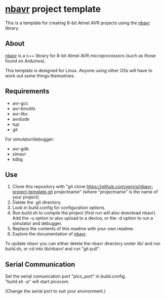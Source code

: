 # [nbavr](https://github.com/xenris/nbavr) project template

This is a template for creating 8-bit Atmel AVR projects using the [nbavr](https://github.com/xenris/nbavr) library.

## About

[nbavr](https://github.com/xenris/nbavr) is a c++ library for 8-bit Atmel AVR microprocessors (such as those found on Arduinos).

This template is designed for Linux. Anyone using other OSs will have to work out some things themselves.

## Requirements

* avr-gcc
* avr-binutils
* avr-libc
* avrdude
* tup
* git

For simulator/debugger:

* avr-gdb
* simavr
* kdbg

## Use

1. Clone this repository with "git clone https://github.com/xenris/nbavr-project-template.git projectname" (where "projectname" is the name of your project).
1. Delete the .git directory.
1. Look in build.config for configuration options.
1. Run build.sh to compile the project (first run will also download nbavr). Add the -u option to also upload to a device, or the -d option to run a simulator and debugger.
1. Replace the contents of this readme with your own readme.
1. Explore the documentation of [nbavr](https://github.com/xenris/nbavr).

To update nbavr you can either delete the nbavr directory under lib/ and run build.sh, or cd into lib/nbavr/ and run "git pull".

## Serial Communication

Set the serial comunication port "pico_port" in build.config.<br>
"build.sh -p" will start picocom.

(Change the serial port to suit your environment.)
